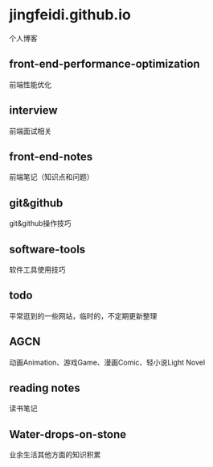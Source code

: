 # jingfeidi.github.io
个人博客
## front-end-performance-optimization
前端性能优化
## interview
前端面试相关
## front-end-notes
前端笔记（知识点和问题）
## git&github
git&github操作技巧
## software-tools
软件工具使用技巧
## todo
平常逛到的一些网站，临时的，不定期更新整理
## AGCN
动画Animation、游戏Game、漫画Comic、轻小说Light Novel
## reading notes
读书笔记
## Water-drops-on-stone
业余生活其他方面的知识积累
